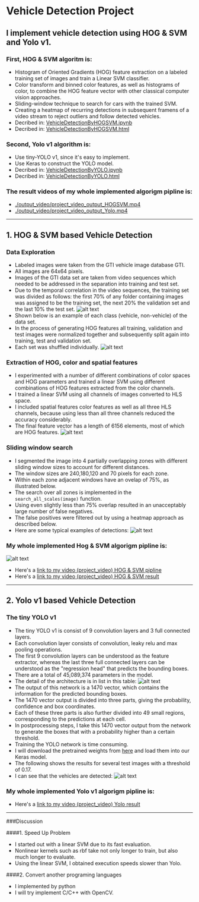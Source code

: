 
[//]: # (Image References)
[image1]: ./output_images/HOG_train_datasets.JPG
[image2]: ./output_images/HOG_train_datasets_detail.JPG
[image3]: ./output_images/HOG_features.JPG
[image4]: ./output_images/HOG_vehicle_detect_pipline1.JPG
[image5]: ./output_images/HOG_vehicle_detect_pipline2.JPG
[image6]: ./output_images/YoloModel.JPG
[image7]: ./output_images/YoloDetection.JPG

[video1]: ./output_video/hog_svm_pipline.wmv
[video2]: ./output_video/project_video_output_HOGSVM.mp4
[video3]: ./output_video/project_video_output_Yolo.mp4


# **Vehicle Detection Project**

## I implement vehicle detection using HOG & SVM and Yolo v1.

### First, HOG & SVM algoritm is:
* Histogram of Oriented Gradients (HOG) feature extraction on a labeled training set of images and train a Linear SVM classifier.
* Color transform and binned color features, as well as histograms of color, to combine the HOG feature vector with other classical computer vision approaches.
* Sliding-window technique to search for cars with the trained SVM.
* Creating a heatmap of recurring detections in subsequent framens of a video stream to reject outliers and follow detected vehicles.
* Decribed in: [VehicleDetectionByHOGSVM.ipynb](./VehicleDetectionByHOGSVM.ipynb)
* Decribed in: [VehicleDetectionByHOGSVM.html](./VehicleDetectionByHOGSVM.html)

### Second, Yolo v1 algorithm is:
* Use tiny-YOLO v1, since it's easy to implement.
* Use Keras to construct the YOLO model.
* Decribed in: [VehicleDetectionByYOLO.ipynb](./VehicleDetectionByYOLO.ipynb)
* Decribed in: [VehicleDetectionByYOLO.html](./VehicleDetectionByYOLO.html)

### The result videos of my whole implemented algorigm pipline is:
* [./output_video/project_video_output_HOGSVM.mp4](./output_video/project_video_output_HOGSVM.mp4)
* [./output_video/project_video_output_Yolo.mp4](./output_video/project_video_output_Yolo.mp4)

---

## 1. HOG & SVM based Vehicle Detection

### Data Exploration
* Labeled images were taken from the GTI vehicle image database GTI.
* All images are 64x64 pixels. 
* Images of the GTI data set are taken from video sequences which needed to be addressed in the separation into training and test set. 
* Due to the temporal correlation in the video sequences, the training set was divided as follows: the first 70% of any folder containing images was assigned to be the training set, the next 20% the validation set and the last 10% the test set. 
![alt text][image1]
* Shown below is an example of each class (vehicle, non-vehicle) of the data set.
* In the process of generating HOG features all training, validation and test images were normalized together and subsequently split again into training, test and validation set. 
* Each set was shuffled individually. 
![alt text][image2]

### Extraction of HOG, color and spatial features
* I experimented with a number of different combinations of color spaces and HOG parameters and trained a linear SVM using different combinations of HOG features extracted from the color channels. 
* I trained a linear SVM using all channels of images converted to HLS space. 
* I included spatial features color features as well as all three HLS channels, because using less than all three channels reduced the accuracy considerably. 
* The final feature vector has a length of 6156 elements, most of which are HOG features. 
![alt text][image3]

### Sliding window search
* I segmented the image into 4 partially overlapping zones with different sliding window sizes to account for different distances. 
* The window sizes are 240,180,120 and 70 pixels for each zone. 
* Within each zone adjacent windows have an ovelap of 75%, as illustrated below. 
* The search over all zones is implemented in the `search_all_scales(image)` function. 
* Using even slightly less than 75% overlap resulted in an unacceptably large number of false negatives.
* The false positives were filtered out by using a heatmap approach as described below. 
* Here are some typical examples of detections:
![alt text][image5]

### My whole implemented Hog & SVM algorigm pipline is:
![alt text][image4]
* Here's a [link to my video (project_video) HOG & SVM pipline](./output_video/hog_svm_pipline.wmv)
* Here's a [link to my video (project_video) HOG & SVM result](./output_video/project_video_output_HOGSVM.mp4)

---

## 2. Yolo v1 based Vehicle Detection

### The tiny YOLO v1
* The tiny YOLO v1 is consist of 9 convolution layers and 3 full connected layers. 
* Each convolution layer consists of convolution, leaky relu and max pooling operations. 
* The first 9 convolution layers can be understood as the feature extractor, whereas the last three full connected layers can be understood as the "regression head" that predicts the bounding boxes.
* There are a total of 45,089,374 parameters in the model.
* The detail of the architecture is in list in this table:
![alt text][image6]
* The output of this network is a 1470 vector, which contains the information for the predicted bounding boxes. 
* The 1470 vector output is divided into three parts, giving the probability, confidence and box coordinates. 
* Each of these three parts is also further divided into 49 small regions, corresponding to the predictions at each cell. 
* In postprocessing steps, I take this 1470 vector output from the network to generate the boxes that with a probability higher than a certain threshold. 
* Training the YOLO network is time consuming. 
* I will download the pretrained weights from [here](https://github.com/pjreddie/darknet/wiki/YOLO:-Real-Time-Object-Detection) and load them into our Keras model. 
* The following shows the results for several test images with a threshold of 0.17. 
* I can see that the vehicles are detected:
![alt text][image7]


### My whole implemented Yolo v1 algorigm pipline is:
* Here's a [link to my video (project_video) Yolo result](./output_video/project_video_output_Yolo.mp4)

---

###Discussion

####1. Speed Up Problem
* I started out with a linear SVM due to its fast evaluation. 
* Nonlinear kernels such as rbf take not only longer to train, but also much longer to evaluate. 
* Using the linear SVM, I obtained execution speeds slower than Yolo. 

####2. Convert another programing languages
* I implemented by python
* I will try implement C/C++ with OpenCV.

